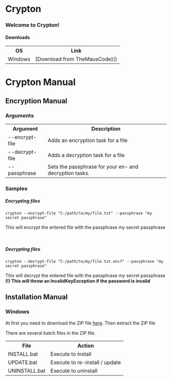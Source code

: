 # Crypton
<h3>Welcome to Crypton!</h3>
<h4>Downloads</h4>
<table>
  <tr>
    <th>OS</th>
    <th>Link</th>
  </tr>
  <tr>
    <td>Windows</td>
    <td>[Download from TheMausCode]()</td>
</table>

<h1>Crypton Manual</h1>
<h2>Encryption Manual</h2>
<h3>Arguments</h3>

<table>
  <tr>
    <th>Argument</th>
    <th>Description</th>
  </tr>
  <tr>
    <td>--encrypt-file</td>
    <td>Adds an encryption task for a file</td>
  </tr>
  <tr>
    <td>--decrypt-file</td>
    <td>Adds a decryption task for a file</td>
  </tr>
  <tr>
    <td>--passphrase</td>
    <td>Sets the passphrase for your en- and decryption tasks.</td>
  </tr>
</table>

<h3>Samples</h3>
<h5>Encrypting files</h5>

```
crypton --encrypt-file "C:/path/to/my/file.txt" --passphrase "my secret passphrase"
```

<p>This will encrypt the entered file with the passphrase my secret passphrase</p>
<br/>
<h5>Decrypting files</h5>

```
crypton --decrypt-file "C:/path/to/my/file.txt.encf" --passphrase "my secret passphrase"
```

<p>
This will decrypt the entered file with the passphrase my secret passphrase
<br/>
  <b>(!) This will throw an InvalidKeyException if the password is invalid</b>
</p>

<h2>Installation Manual</h2>
<h3>Windows</h3>

At first you need to download the ZIP file [here]().
Then extract the ZIP file

There are several batch files in the ZIP file.
<table>
  <tr>
    <th>File</th>
    <th>Action</th>
  <tr>
  <tr>
    <td>INSTALL.bat</td>
    <td>Execute to install</td>
  </tr>
  <tr>
    <td>UPDATE.bat</td>
    <td>Execute to re-install / update</td>
  </tr>
  <tr>
    <td>UNINSTALL.bat</td>
    <td>Execute to uninstall</td>
  </tr>
</table>
